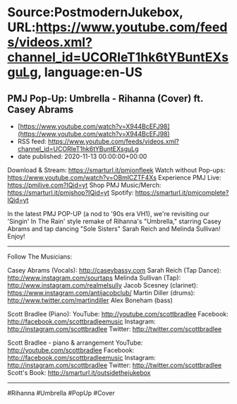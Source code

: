 # Source:PostmodernJukebox, URL:https://www.youtube.com/feeds/videos.xml?channel_id=UCORIeT1hk6tYBuntEXsguLg, language:en-US

## PMJ Pop-Up: Umbrella - Rihanna (Cover) ft. Casey Abrams
 - [https://www.youtube.com/watch?v=X944BcEFJ98](https://www.youtube.com/watch?v=X944BcEFJ98)
 - RSS feed: https://www.youtube.com/feeds/videos.xml?channel_id=UCORIeT1hk6tYBuntEXsguLg
 - date published: 2020-11-13 00:00:00+00:00

Download & Stream: https://smarturl.it/pmjonfleek
Watch without Pop-ups: https://www.youtube.com/watch?v=OBmlCZTF4Xs
Experience PMJ Live: https://pmjlive.com?IQid=yt
Shop PMJ Music/Merch: https://smarturl.it/pmjshop?IQid=yt
Spotify: https://smarturl.it/pmjcomplete?IQid=yt

In the latest PMJ POP-UP (a nod to '90s era VH1), we're revisiting our 'Singin' In The Rain' style remake of Rihanna's "Umbrella," starring Casey Abrams and tap dancing "Sole Sisters" Sarah Reich and Melinda Sullivan!  Enjoy!
____________________________________________

Follow The Musicians:

Casey Abrams (Vocals):  http://caseybassy.com
Sarah Reich (Tap Dance): http://www.instagram.com/sourtaps
Melinda Sullivan (Tap): http://www.instagram.com/realmelsully
Jacob Scesney (clarinet): https://www.instagram.com/antijacobclub/
Martin Diller (drums): http://www.twitter.com/martindiller
Alex Boneham (bass)

Scott Bradlee (Piano):
YouTube: http://youtube.com/scottbradlee
Facebook: http://facebook.com/scottbradleemusic
Instagram: http://instagram.com/scottbradlee
Twitter: http://twitter.com/scottbradlee

Scott Bradlee - piano & arrangement
YouTube: http://youtube.com/scottbradlee
Facebook: http://facebook.com/scottbradleemusic
Instagram: http://instagram.com/scottbradlee
Twitter: http://twitter.com/scottbradlee
Scott's Book:  http://smarturl.it/outsidethejukebox

_________________________________________________
#Rihanna #Umbrella #PopUp #Cover

